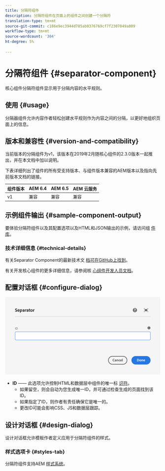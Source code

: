 ```yaml
---
title: 分隔符组件
description: 分隔符组件在页面上的组件之间创建一个分隔符
translation-type: tm+mt
source-git-commit: c186e9ec3944d785ab0376769cf7f2307049a809
workflow-type: tm+mt
source-wordcount: '304'
ht-degree: 5%

---
```



# 分隔符组件 {#separator-component}

核心组件分隔符组件显示用于分隔内容的水平规则。

## 使用 {#usage}

分隔器组件允许内容作者轻松创建水平规则作为内容之间的分隔，以更好地组织页面上的信息。

## 版本和兼容性 {#version-and-compatibility}

当前版本的分隔组件为v1，该版本在2019年2月随核心组件的2.3.0版本一起推出，并在本文档中加以说明。

下表详细列出了组件的所有受支持版本、与组件版本兼容的AEM版本以及指向先前版本文档的链接。

| 组件版本 | AEM 6.4 | AEM 6.5 | AEM 云服务 |
|---|---|---|---|
| v1 | 兼容 | 兼容 | 兼容 |

## 示例组件输出 {#sample-component-output}

要体验分隔符组件以及其配置选项以及HTML和JSON输出的示例，请访问组 [件库](https://adobe.com/go/aem_cmp_library_separator)。

### 技术详细信息 {#technical-details}

有关Separator Component的最新技术文 [档可在GitHub上找到](https://adobe.com/go/aem_cmp_tech_separator_v1)。

有关开发核心组件的更多详细信息，请参阅核 [心组件开发人员文档](/help/developing/overview.md)。

## 配置对话框 {#configure-dialog}

![分隔符组件的编辑对话框](/help/assets/separator-edit.png)

* **ID** —— 此选项允许控制HTML和数据层中组件的唯一标 [识符](/help/developing/data-layer/overview.md)。
   * 如果留空，则会自动为您生成唯一ID，并可通过检查生成的页面找到该ID。
   * 如果指定了ID，则作者有责任确保它是唯一的。
   * 更改ID可能会影响CSS、JS和数据层跟踪。

## 设计对话框 {#design-dialog}

设计对话框允许模板作者定义应用于分隔符组件的样式。

### 样式选项卡 {#styles-tab}

分隔符组件支持AEM [样式系统](/help/get-started/authoring.md#component-styling)。

